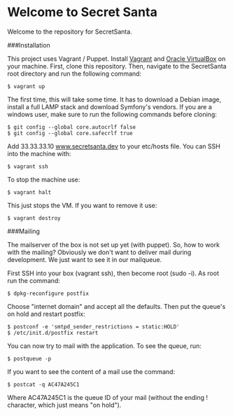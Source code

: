 Welcome to Secret Santa
=======================

Welcome to the repository for SecretSanta.

###Installation

This project uses Vagrant / Puppet. Install [Vagrant](http://downloads.vagrantup.com/) and [Oracle VirtualBox](https://www.virtualbox.org/wiki/Downloads)
on your machine. First, clone this repository. Then, navigate to the SecretSanta root directory and run the following command:

    $ vagrant up

The first time, this will take some time. It has to download a Debian image, install a full LAMP stack and download Symfony's vendors.
If you are a windows user, make sure to run the following commands before cloning:

    $ git config --global core.autocrlf false
    $ git config --global core.safecrlf true

Add 33.33.33.10 www.secretsanta.dev to your etc/hosts file. You can SSH into the machine with:

    $ vagrant ssh

To stop the machine use:

    $ vagrant halt

This just stops the VM. If you want to remove it use:

    $ vagrant destroy

###Mailing

The mailserver of the box is not set up yet (with puppet). So, how to work with the mailing?
Obviously we don't want to deliver mail during development. We just want to see it in our mailqueue.

First SSH into your box (vagrant ssh), then become root (sudo -i). As root run the command:

    $ dpkg-reconfigure postfix

Choose "internet domain" and accept all the defaults. Then put the queue's on hold and restart postfix:

    $ postconf -e 'smtpd_sender_restrictions = static:HOLD'
    $ /etc/init.d/postfix restart

You can now try to mail with the application. To see the queue, run:

    $ postqueue -p

If you want to see the content of a mail use the command:

    $ postcat -q AC47A245C1

Where AC47A245C1 is the queue ID of your mail (without the ending ! character, which just means "on hold").
